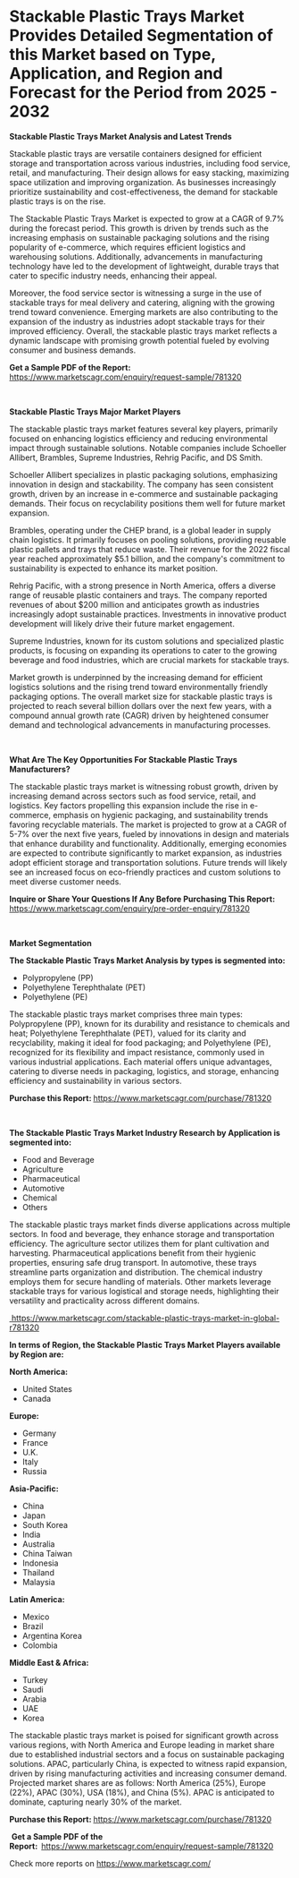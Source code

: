 <p><h1>Stackable Plastic Trays Market Provides Detailed Segmentation of this Market based on Type, Application, and Region and Forecast for the Period from 2025 - 2032</h1></p><p><strong>Stackable Plastic Trays Market Analysis and Latest Trends</strong></p>
<p><p>Stackable plastic trays are versatile containers designed for efficient storage and transportation across various industries, including food service, retail, and manufacturing. Their design allows for easy stacking, maximizing space utilization and improving organization. As businesses increasingly prioritize sustainability and cost-effectiveness, the demand for stackable plastic trays is on the rise.</p><p>The Stackable Plastic Trays Market is expected to grow at a CAGR of 9.7% during the forecast period. This growth is driven by trends such as the increasing emphasis on sustainable packaging solutions and the rising popularity of e-commerce, which requires efficient logistics and warehousing solutions. Additionally, advancements in manufacturing technology have led to the development of lightweight, durable trays that cater to specific industry needs, enhancing their appeal.</p><p>Moreover, the food service sector is witnessing a surge in the use of stackable trays for meal delivery and catering, aligning with the growing trend toward convenience. Emerging markets are also contributing to the expansion of the industry as industries adopt stackable trays for their improved efficiency. Overall, the stackable plastic trays market reflects a dynamic landscape with promising growth potential fueled by evolving consumer and business demands.</p></p>
<p><strong>Get a Sample PDF of the Report:&nbsp;</strong> <a href="https://www.marketscagr.com/enquiry/request-sample/781320?utm_campaign=2998&utm_medium=2&utm_source=Github&utm_content=ia&utm_term=08032025&utm_id=stackable-plastic-trays">https://www.marketscagr.com/enquiry/request-sample/781320</a></p>
<p>&nbsp;</p>
<p><strong>Stackable Plastic Trays Major Market Players</strong></p>
<p><p>The stackable plastic trays market features several key players, primarily focused on enhancing logistics efficiency and reducing environmental impact through sustainable solutions. Notable companies include Schoeller Allibert, Brambles, Supreme Industries, Rehrig Pacific, and DS Smith.</p><p>Schoeller Allibert specializes in plastic packaging solutions, emphasizing innovation in design and stackability. The company has seen consistent growth, driven by an increase in e-commerce and sustainable packaging demands. Their focus on recyclability positions them well for future market expansion.</p><p>Brambles, operating under the CHEP brand, is a global leader in supply chain logistics. It primarily focuses on pooling solutions, providing reusable plastic pallets and trays that reduce waste. Their revenue for the 2022 fiscal year reached approximately $5.1 billion, and the company's commitment to sustainability is expected to enhance its market position.</p><p>Rehrig Pacific, with a strong presence in North America, offers a diverse range of reusable plastic containers and trays. The company reported revenues of about $200 million and anticipates growth as industries increasingly adopt sustainable practices. Investments in innovative product development will likely drive their future market engagement.</p><p>Supreme Industries, known for its custom solutions and specialized plastic products, is focusing on expanding its operations to cater to the growing beverage and food industries, which are crucial markets for stackable trays.</p><p>Market growth is underpinned by the increasing demand for efficient logistics solutions and the rising trend toward environmentally friendly packaging options. The overall market size for stackable plastic trays is projected to reach several billion dollars over the next few years, with a compound annual growth rate (CAGR) driven by heightened consumer demand and technological advancements in manufacturing processes.</p></p>
<p>&nbsp;</p>
<p><strong>What Are The Key Opportunities For Stackable Plastic Trays Manufacturers?</strong></p>
<p><p>The stackable plastic trays market is witnessing robust growth, driven by increasing demand across sectors such as food service, retail, and logistics. Key factors propelling this expansion include the rise in e-commerce, emphasis on hygienic packaging, and sustainability trends favoring recyclable materials. The market is projected to grow at a CAGR of 5-7% over the next five years, fueled by innovations in design and materials that enhance durability and functionality. Additionally, emerging economies are expected to contribute significantly to market expansion, as industries adopt efficient storage and transportation solutions. Future trends will likely see an increased focus on eco-friendly practices and custom solutions to meet diverse customer needs.</p></p>
<p><strong>Inquire or Share Your Questions If Any Before Purchasing This Report:</strong> <a href="https://www.marketscagr.com/enquiry/pre-order-enquiry/781320?utm_campaign=2998&utm_medium=2&utm_source=Github&utm_content=ia&utm_term=08032025&utm_id=stackable-plastic-trays">https://www.marketscagr.com/enquiry/pre-order-enquiry/781320</a></p>
<p>&nbsp;</p>
<p><strong>Market Segmentation</strong></p>
<p><strong>The Stackable Plastic Trays Market Analysis by types is segmented into:</strong></p>
<p><ul><li>Polypropylene (PP)</li><li>Polyethylene Terephthalate (PET)</li><li>Polyethylene (PE)</li></ul></p>
<p><p>The stackable plastic trays market comprises three main types: Polypropylene (PP), known for its durability and resistance to chemicals and heat; Polyethylene Terephthalate (PET), valued for its clarity and recyclability, making it ideal for food packaging; and Polyethylene (PE), recognized for its flexibility and impact resistance, commonly used in various industrial applications. Each material offers unique advantages, catering to diverse needs in packaging, logistics, and storage, enhancing efficiency and sustainability in various sectors.</p></p>
<p><strong>Purchase this Report:&nbsp;</strong><a href="https://www.marketscagr.com/purchase/781320?utm_campaign=2998&utm_medium=2&utm_source=Github&utm_content=ia&utm_term=08032025&utm_id=stackable-plastic-trays">https://www.marketscagr.com/purchase/781320</a></p>
<p>&nbsp;</p>
<p><strong>The Stackable Plastic Trays Market Industry Research by Application is segmented into:</strong></p>
<p><ul><li>Food and Beverage</li><li>Agriculture</li><li>Pharmaceutical</li><li>Automotive</li><li>Chemical</li><li>Others</li></ul></p>
<p><p>The stackable plastic trays market finds diverse applications across multiple sectors. In food and beverage, they enhance storage and transportation efficiency. The agriculture sector utilizes them for plant cultivation and harvesting. Pharmaceutical applications benefit from their hygienic properties, ensuring safe drug transport. In automotive, these trays streamline parts organization and distribution. The chemical industry employs them for secure handling of materials. Other markets leverage stackable trays for various logistical and storage needs, highlighting their versatility and practicality across different domains.</p></p>
<p><a href="https://www.marketscagr.com/stackable-plastic-trays-market-in-global-r781320?utm_campaign=2998&utm_medium=2&utm_source=Github&utm_content=ia&utm_term=08032025&utm_id=stackable-plastic-trays">&nbsp;https://www.marketscagr.com/stackable-plastic-trays-market-in-global-r781320</a></p>
<p><strong>In terms of Region, the Stackable Plastic Trays Market Players available by Region are:</strong></p>
<p>
    <p> <strong> North America: </strong>
        <ul>
            <li>United States</li>
            <li>Canada</li>
        </ul>
        </p> 
    <p> <strong> Europe: </strong>
        <ul>
            <li>Germany</li>
            <li>France</li>
            <li>U.K.</li>
            <li>Italy</li>
            <li>Russia</li>
        </ul>
        </p> 
    <p> <strong> Asia-Pacific: </strong>
        <ul>
            <li>China</li>
            <li>Japan</li>
            <li>South Korea</li>
            <li>India</li>
            <li>Australia</li>
            <li>China Taiwan</li>
            <li>Indonesia</li>
            <li>Thailand</li>
            <li>Malaysia</li>
        </ul>
        </p> 
    <p> <strong> Latin America: </strong>
        <ul>
            <li>Mexico</li>
            <li>Brazil</li>
            <li>Argentina Korea</li>
            <li>Colombia</li>
        </ul>
        </p> 
    <p> <strong> Middle East & Africa: </strong>
        <ul>
            <li>Turkey</li>
            <li>Saudi</li>
            <li>Arabia</li>
            <li>UAE</li>
            <li>Korea</li>
        </ul>
    </p>
    </p>
<p><p>The stackable plastic trays market is poised for significant growth across various regions, with North America and Europe leading in market share due to established industrial sectors and a focus on sustainable packaging solutions. APAC, particularly China, is expected to witness rapid expansion, driven by rising manufacturing activities and increasing consumer demand. Projected market shares are as follows: North America (25%), Europe (22%), APAC (30%), USA (18%), and China (5%). APAC is anticipated to dominate, capturing nearly 30% of the market.</p></p>
<p><strong>Purchase this Report: </strong><a href="https://www.marketscagr.com/purchase/781320?utm_campaign=2998&utm_medium=2&utm_source=Github&utm_content=ia&utm_term=08032025&utm_id=stackable-plastic-trays">https://www.marketscagr.com/purchase/781320</a></p>
<p>&nbsp;<strong>Get a Sample PDF of the Report:&nbsp;&nbsp;</strong><a href="https://www.marketscagr.com/enquiry/request-sample/781320?utm_campaign=2998&utm_medium=2&utm_source=Github&utm_content=ia&utm_term=08032025&utm_id=stackable-plastic-trays">https://www.marketscagr.com/enquiry/request-sample/781320</a></p>
<p><strong></strong></p>
<p>Check more reports on <a href="https://www.marketscagr.com/?utm_campaign=2998&utm_medium=2&utm_source=Github&utm_content=ia&utm_term=08032025&utm_id=stackable-plastic-trays">https://www.marketscagr.com/</a></p>